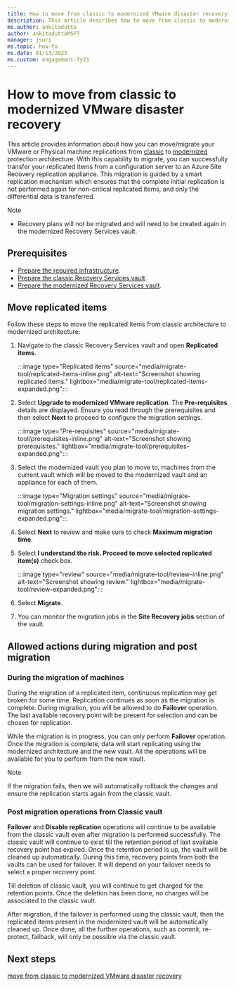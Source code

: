 ```yaml
---
title: How to move from classic to modernized VMware disaster recovery?
description: This article describes how to move from classic to modernized VMware disaster recovery.
ms.author: ankitadutta
author: ankitaduttaMSFT
manager: jsuri
ms.topic: how-to
ms.date: 01/13/2023
ms.custom: engagement-fy23
---
```


# How to move from classic to modernized VMware disaster recovery  

This article provides information about how you can move/migrate your VMware or Physical machine replications from [classic](./vmware-azure-architecture.md) to [modernized](./vmware-azure-architecture-modernized.md) protection architecture. With this capability to migrate, you can successfully transfer your replicated items from a configuration server to an Azure Site Recovery replication appliance. This migration is guided by a smart replication mechanism which ensures that the complete initial replication is not performed again for non-critical replicated items, and only the differential data is transferred. 

> [!Note]
> - Recovery plans will not be migrated and will need to be created again in the modernized Recovery Services vault.   

## Prerequisites  

- [Prepare the required infrastructure](move-from-classic-to-modernized-vmware-disaster-recovery.md#prepare-the-infrastructure).
- [Prepare the classic Recovery Services vault](move-from-classic-to-modernized-vmware-disaster-recovery.md#prepare-classic-recovery-services-vault).
- [Prepare the modernized Recovery Services vault](move-from-classic-to-modernized-vmware-disaster-recovery.md#prepare-modernized-recovery-services-vault).

## Move replicated items  

Follow these steps to move the replicated items from classic architecture to modernized architecture: 

1. Navigate to the classic Recovery Services vault and open **Replicated items**.

   :::image type="Replicated items" source="media/migrate-tool/replicated-items-inline.png" alt-text="Screenshot showing replicated items." lightbox="media/migrate-tool/replicated-items-expanded.png":::

2. Select **Upgrade to modernized VMware replication**. The **Pre-requisites** details are displayed. Ensure you read through the prerequisites and then select **Next** to proceed to configure the migration settings.

    :::image type="Pre-requisites" source="media/migrate-tool/prerequisites-inline.png" alt-text="Screenshot showing prerequisites." lightbox="media/migrate-tool/prerequisites-expanded.png":::

3. Select the modernized vault you plan to move to, machines from the current vault which will be moved to the modernized vault and an appliance for each of them.

   :::image type="Migration settings" source="media/migrate-tool/migration-settings-inline.png" alt-text="Screenshot showing migration settings." lightbox="media/migrate-tool/migration-settings-expanded.png":::

4. Select **Next** to review and make sure to check **Maximum migration time**.

5. Select **I understand the risk. Proceed to move selected replicated item(s)** check box.  

   :::image type="review" source="media/migrate-tool/review-inline.png" alt-text="Screenshot showing review." lightbox="media/migrate-tool/review-expanded.png":::
  
6. Select **Migrate**.

7. You can monitor the migration jobs in the **Site Recovery jobs** section of the vault.  

## Allowed actions during migration and post migration  

### During the migration of machines   

During the migration of a replicated item, continuous replication may get broken for some time. Replication continues as soon as the migration is complete. During migration, you will be allowed to do **Failover** operation. The last available recovery point will be present for selection and can be chosen for replication.   

While the migration is in progress, you can only perform **Failover** operation. Once the migration is complete, data will start replicating using the modernized architecture and the new vault. All the operations will be available for you to perform from the new vault.   

> [!Note]
> If the migration fails, then we will automatically rollback the changes and ensure the replication starts again from the classic vault.   

### Post migration operations from Classic vault  

**Failover** and **Disable replication** operations will continue to be available from the classic vault even after migration is performed successfully. The classic vault will continue to exist till the retention period of last available recovery point has expired. Once the retention period is up, the vault will be cleaned up automatically. During this time, recovery points from both the vaults can be used for failover. It will depend on your failover needs to select a proper recovery point.  

Till deletion of classic vault, you will continue to get charged for the retention points. Once the deletion has been done, no charges will be associated to the classic vault.  

After migration, if the failover is performed using the classic vault, then the replicated items present in the modernized vault will be automatically cleaned up. Once done, all the further operations, such as commit, re-protect, failback, will only be possible via the classic vault.   

## Next steps

[move from classic to modernized VMware disaster recovery](move-from-classic-to-modernized-vmware-disaster-recovery.md)